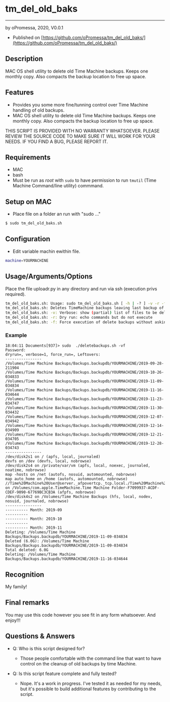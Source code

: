 # tm_del_old_baks
-----------------
by oPromessa, 2020, V0.0.1
* Published on [https://github.com/oPromessa/tm_del_old_baks/](https://github.com/oPromessa/tm_del_old_baks/)

## Description
MAC OS shell utility to delete old Time Machine backups. Keeps one monthly copy. Also compacts the backup location to free up space.

## Features
* Provides you some more fine/tunning control over Time Machine handling of old backups.
* MAC OS shell utility to delete old Time Machine backups. Keeps one monthly copy. Also compacts the backup location to free up space.

THIS SCRIPT IS PROVIDED WITH NO WARRANTY WHATSOEVER.
PLEASE REVIEW THE SOURCE CODE TO MAKE SURE IT WILL WORK FOR YOUR NEEDS.
IF YOU FIND A BUG, PLEASE REPORT IT.

## Requirements
* MAC
* bash
* Must be run as _root_ with `sudo` to have permission to run `tmutil` (Time Machine Command/line utility) commmand.

## Setup on MAC
* Place file on a folder an run with "sudo ..."
```bash
$ sudo tm_del_old_baks.sh
```

## Configuration
* Edit variable machin ewithin file. 
```bash
machine=YOURMACHINE
```

## Usage/Arguments/Options
Place the file uploadr.py in any directory and run via ssh (execution privs required).
```bash
tm_del_old_baks.sh: Usage: sudo tm_del_old_baks.sh [ -h | -? ] -v -r -f -M <opt>
tm_del_old_baks.sh: Deletes TimeMachine backups leaving last backup of each month. Except from last and current month which are not touched.
tm_del_old_baks.sh: -v: Verbose: show (partial) list of files to be deleted.
tm_del_old_baks.sh: -r: Dry run: echo commands but do not execute
tm_del_old_baks.sh: -f: Force execution of delete backups without asking
```
### Example
```
18:04:11 Documents[937]> sudo  ./deletebackups.sh -vf
Password:
dryrun=, verbose=1, force_run=, Leftovers: 
----------------
/Volumes/Time Machine Backups/Backups.backupdb/YOURMACHINE/2019-09-28-211904
/Volumes/Time Machine Backups/Backups.backupdb/YOURMACHINE/2019-10-26-034833
/Volumes/Time Machine Backups/Backups.backupdb/YOURMACHINE/2019-11-09-034834
/Volumes/Time Machine Backups/Backups.backupdb/YOURMACHINE/2019-11-16-034644
/Volumes/Time Machine Backups/Backups.backupdb/YOURMACHINE/2019-11-23-034747
/Volumes/Time Machine Backups/Backups.backupdb/YOURMACHINE/2019-11-30-034432
/Volumes/Time Machine Backups/Backups.backupdb/YOURMACHINE/2019-12-07-034942
/Volumes/Time Machine Backups/Backups.backupdb/YOURMACHINE/2019-12-14-034909
/Volumes/Time Machine Backups/Backups.backupdb/YOURMACHINE/2019-12-21-034705
/Volumes/Time Machine Backups/Backups.backupdb/YOURMACHINE/2019-12-28-034743
----------------
/dev/disk2s1 on / (apfs, local, journaled)
devfs on /dev (devfs, local, nobrowse)
/dev/disk2s4 on /private/var/vm (apfs, local, noexec, journaled, noatime, nobrowse)
map -hosts on /net (autofs, nosuid, automounted, nobrowse)
map auto_home on /home (autofs, automounted, nobrowse)
//Time%20Machine%20User@server._afpovertcp._tcp.local./Time%20Machine%20Folder on /Volumes/com.apple.TimeMachine.Time Machine Folder-F7099937-ACDF-CDEF-9090-67769BC3CB3A (afpfs, nobrowse)
/dev/disk4s2 on /Volumes/Time Machine Backups (hfs, local, nodev, nosuid, journaled, nobrowse)
----------------
---------- Month: 2019-09
----------
---------- Month: 2019-10
----------
---------- Month: 2019-11
Deleting: /Volumes/Time Machine Backups/Backups.backupdb/YOURMACHINE/2019-11-09-034834
Deleted (6.0G): /Volumes/Time Machine Backups/Backups.backupdb/YOURMACHINE/2019-11-09-034834
Total deleted: 6.0G
Deleting: /Volumes/Time Machine Backups/Backups.backupdb/YOURMACHINE/2019-11-16-034644
```
## Recognition
My family!

## Final remarks
You may use this code however you see fit in any form whatsoever.
And enjoy!!!

## Questions & Answers
* Q: Who is this script designed for?
   - Those people comfortable with the command line that want to have control on the cleanup of old backups by time Machine.
   
* Q: Is this script feature complete and fully tested?
   - Nope. It's a work in progress. I've tested it as needed for my needs, but it's possible to build additional features by contributing to the script.
  
